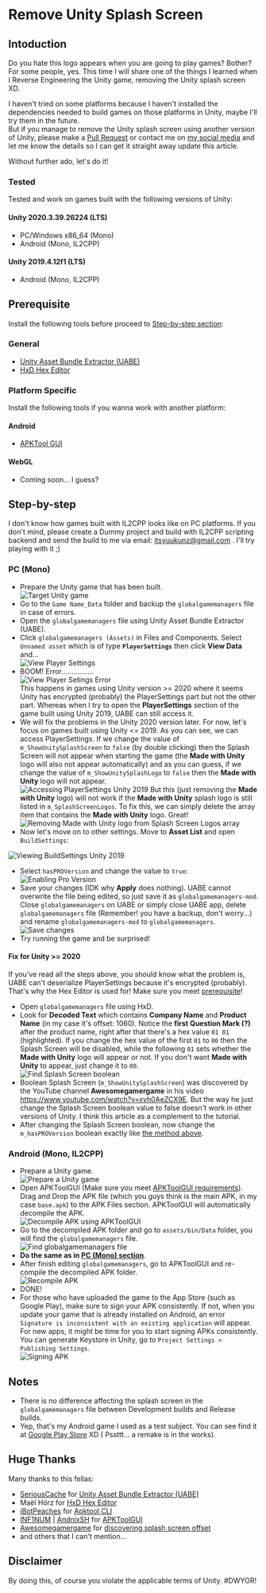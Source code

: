 # Remove Unity Splash Screen

## Intoduction

Do you hate this logo appears when you are going to play games? Bother? For some people, yes.
This time I will share one of the things I learned when I Reverse Engineering the Unity game, removing the Unity splash screen XD.

I haven't tried on some platforms because I haven't installed the dependencies needed to build games on those platforms in Unity, maybe I'll try them in the future.  
But if you manage to remove the Unity splash screen using another version of Unity, please make a [Pull Request](https://github.com/kiraio-moe/remove-unity-splash-screen "Pull Request") or contact me on [my social media](https://github.com/kiraio-moe) and let me know the details so I can get it straight away update this article.  

Without further ado, let's do it!

### Tested

Tested and work on games built with the following versions of Unity:

#### Unity 2020.3.39.26224 (LTS)

- PC/Windows x86_64 (Mono)
- Android (Mono, IL2CPP)

#### Unity 2019.4.12f1 (LTS)

- Android (Mono, IL2CPP)

## Prerequisite

Install the following tools before proceed to [Step-by-step section](#step-by-step):

### General

- [Unity Asset Bundle Extractor (UABE)](https://github.com/SeriousCache/UABE/releases "Unity Asset Bundle Extractor")
- [HxD Hex Editor](https://mh-nexus.de/en/hxd/ "HxD Hex Editor")

### Platform Specific

Install the following tools if you wanna work with another platform:

#### Android

- [APKTool GUI](https://github.com/AndnixSH/APKToolGUI/releases "APKTool GUI")

#### WebGL

- Coming soon... I guess?

## Step-by-step

I don't know how games built with IL2CPP looks like on PC platforms. If you don't mind, please create a Dummy project and build with IL2CPP scripting backend and send the build to me via email: <itsyuukunz@gmail.com> . I'll try playing with it ;)

### PC (Mono)

- Prepare the Unity game that has been built.  
![Target Unity game](./img/IMG_PC_Mono_01.png "Target Unity game")
- Go to the ``Game Name_Data`` folder and backup the ``globalgamemanagers`` file in case of errors.
- Open the ``globalgamemanagers`` file using Unity Asset Bundle Extractor (UABE).
- Click ``globalgamemanagers (Assets)`` in Files and Components. Select ``Unnamed asset`` which is of type **``PlayerSettings``** then click **View Data** and...  
![View Player Settings](./img/IMG_PC_Mono_02.png "View PlayerSettings")
- BOOM! Error................  
![View Player Setings Error](./img/IMG_PC_Mono_03.png "View PlayerSettings Error")  
This happens in games using Unity version >= 2020 where it seems Unity has encrypted (probably) the PlayerSettings part but not the other part. Whereas when I try to open the **PlayerSettings** section of the game built using Unity 2019, UABE can still access it.
- We will fix the problems in the Unity 2020 version later. For now, let's focus on games built using Unity <= 2019. As you can see, we can access PlayerSettings. If we change the value of ``m_ShowUnitySplashScreen`` to ``false`` (by double clicking) then the Splash Screen will not appear when starting the game (the **Made with Unity** logo will also not appear automatically) and as you can guess, if we change the value of ``m_ShowUnitySplashLogo`` to ``false`` then the **Made with Unity** logo will not appear.  
![Accessing PlayerSettings Unity 2019](./img/IMG_PC_Mono_04.png "Accessing PlayerSettings Unity 2019")
But this (just removing the **Made with Unity** logo) will not work if the **Made with Unity** splash logo is still listed in ``m_SplashScreenLogos``. To fix this, we can simply delete the array item that contains the **Made with Unity** logo. Great!  
![Removing Made with Unity logo from Splash Screen Logos array](./img/IMG_PC_Mono_05.png "Removing Made with Unity logo from Splash Screen Logos array")
- Now let's move on to other settings. Move to **Asset List** and open ``BuildSettings``:  
<img id="img-enable-pro-version" src="./img/IMG_PC_Mono_06.png" alt="Viewing BuildSettings Unity 2019" title="Viewing BuildSettings Unity 2019" />

- Select ``hasPROVersion`` and change the value to ``true``:  
![Enabling Pro Version](./img/IMG_PC_Mono_07.png "Enabling Pro Version")
- Save your changes (IDK why **Apply** does nothing). UABE cannot overwrite the file being edited, so just save it as ``globalgamemanagers-mod``. Close ``globalgamemanagers`` on UABE or simply close UABE app, delete ``globalgamemanagers`` file (Remember! you have a backup, don't worry...) and rename ``globalgamemanagers-mod`` to ``globalgamemanagers``.  
![Save changes](./img/IMG_PC_Mono_08.png "Save changes")
- Try running the game and be surprised!

#### Fix for Unity >= 2020

If you've read all the steps above, you should know what the problem is, UABE can't deserialize PlayerSettings because it's encrypted (probably). That's why the Hex Editor is used for! Make sure you meet [prerequisite](#prerequisite)!

- Open ``globalgamemanagers`` file using HxD.
- Look for **Decoded Text** which contains **Company Name** and **Product Name** (in my case it's offset: 1060). Notice the **first Question Mark (?)** after the product name, right after that there's a hex value ``01 01`` (highlighted). If you change the hex value of the first ``01`` to ``00`` then the Splash Screen will be disabled, while the following ``01`` sets whether the **Made with Unity** logo will appear or not. If you don't want **Made with Unity** to appear, just change it to ``00``.  
![Find Splash Screen boolean](./img/IMG_PC_Mono_09.png "Find Splash Screen boolean")
- Boolean Splash Screen (``m_ShowUnitySplashScreen``) was discovered by the YouTube channel **Awesomegamergame** in his video <https://www.youtube.com/watch?v=xvh0AeZCX9E>. But the way he just change the Splash Screen boolean value to false doesn't work in other versions of Unity. I think this article as a complement to the tutorial.
- After changing the Splash Screen boolean, now change the ``m_hasPROVersion`` boolean exactly like [the method above](#img-enable-pro-version).

### Android (Mono, IL2CPP)

- Prepare a Unity game.  
![Prepare a Unity game](./img/IMG_Android_Mono_IL2CPP_01.png "Prepare a Unity game")
- Open APKToolGUI (Make sure you meet [APKToolGUI requirements](https://github.com/AndnixSH/APKToolGUI#requirements "APKToolGUI requirements")). Drag and Drop the APK file (which you guys think is the main APK, in my case ``base.apk``) to the APK Files section. APKToolGUI will automatically decompile the APK.  
![Decompile APK using APKToolGUI](./img/IMG_Android_Mono_IL2CPP_02.png "Decompile APK using APKToolGUI")
- Go to the decompiled APK folder and go to ``assets/bin/Data`` folder, you will find the ``globalgamemanagers`` file.  
![Find globalgamemanagers file](./img/IMG_Android_Mono_IL2CPP_03.png "Find globalgamemanagers file")
- **Do the same as in [PC (Mono) section](#pc-mono "PC (Mono) section")**.
- After finish editing ``globalgamemanagers``, go to APKToolGUI and re-compile the decompiled APK folder.  
![Recompile APK](./img/IMG_Android_Mono_IL2CPP_04.png "Recompile APK")
- DONE!
- For those who have uploaded the game to the App Store (such as Google Play), make sure to sign your APK consistently. If not, when you update your game that is already installed on Android, an error ```Signature is inconsistent with an existing application``` will appear. For new apps, it might be time for you to start signing APKs consistently. You can generate Keystore in Unity, go to ``Project Settings > Publishing Settings``.  
![Signing APK](./img/IMG_Android_Mono_IL2CPP_05.png "Signing APK")

## Notes

- There is no difference affecting the splash screen in the ``globalgamemanagers`` file between Development builds and Release builds.
- Yep, that's my Android game I used as a test subject. You can see find it at [Google Play Store](https://play.google.com/store/apps/details?id=aili.dev.meongadventure&hl=id&gl=US&pli=1 "Meong Adventure on Gogle Play Store") XD ( Pssttt... a remake is in the works).

## Huge Thanks

Many thanks to this fellas:

- [SeriousCache](https://github.com/SeriousCache "SeriousCache") for [Unity Asset Bundle Extractor (UABE)](https://github.com/SeriousCache/UABE "Unity Asset Bundle Extractor")
- Maël Hörz for [HxD Hex Editor](https://mh-nexus.de/en/hxd/ "HxD Hex Editor")
- [iBotPeaches](https://github.com/ibotpeaches "iBotPeaches") for [Apktool CLI](https://ibotpeaches.github.io/Apktool/ "Apktool CLI")
- [INF1NUM](https://github.com/INF1NUM "INF1NUM") | [AndnixSH](https://github.com/AndnixSH "AndnixSH") for [APKToolGUI](https://github.com/AndnixSH/APKToolGUI "APKToolGUI")
- [Awesomegamergame](https://www.youtube.com/@Awesomegamergame "Awesomegamergame YouTube channel") for [discovering splash screen offset](https://www.youtube.com/watch?v=xvh0AeZCX9E)
- and others that I can't mention...

## Disclaimer

By doing this, of course you violate the applicable terms of Unity. #DWYOR!
